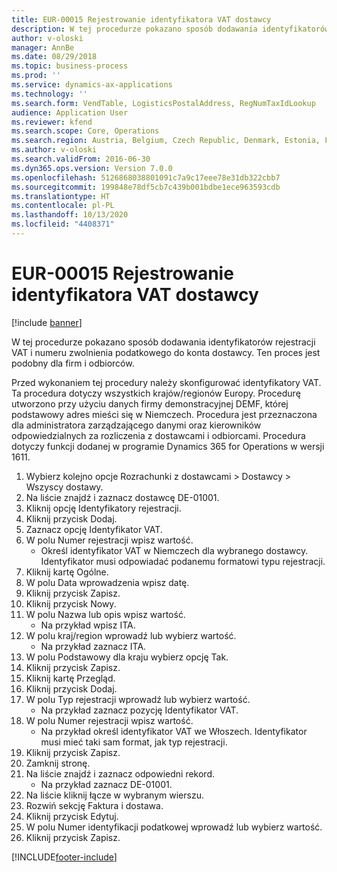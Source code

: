 ```yaml
---
title: EUR-00015 Rejestrowanie identyfikatora VAT dostawcy
description: W tej procedurze pokazano sposób dodawania identyfikatorów rejestracji VAT i numeru zwolnienia podatkowego do konta dostawcy.
author: v-oloski
manager: AnnBe
ms.date: 08/29/2018
ms.topic: business-process
ms.prod: ''
ms.service: dynamics-ax-applications
ms.technology: ''
ms.search.form: VendTable, LogisticsPostalAddress, RegNumTaxIdLookup
audience: Application User
ms.reviewer: kfend
ms.search.scope: Core, Operations
ms.search.region: Austria, Belgium, Czech Republic, Denmark, Estonia, Finland, France, Germany, Hungary, Ireland, Italy, Latvia, Lithuania, Netherlands, Poland, Spain, Sweden, United Kingdom
ms.author: v-oloski
ms.search.validFrom: 2016-06-30
ms.dyn365.ops.version: Version 7.0.0
ms.openlocfilehash: 5126868038801091c7a9c17eee78e31db322cbb7
ms.sourcegitcommit: 199848e78df5cb7c439b001bdbe1ece963593cdb
ms.translationtype: HT
ms.contentlocale: pl-PL
ms.lasthandoff: 10/13/2020
ms.locfileid: "4408371"
---
```

# <a name="eur-00015-registration-of-vendor-vat-id"></a>EUR-00015 Rejestrowanie identyfikatora VAT dostawcy

[!include [banner](../../includes/banner.md)]

W tej procedurze pokazano sposób dodawania identyfikatorów rejestracji VAT i numeru zwolnienia podatkowego do konta dostawcy. Ten proces jest podobny dla firm i odbiorców. 

Przed wykonaniem tej procedury należy skonfigurować identyfikatory VAT. Ta procedura dotyczy wszystkich krajów/regionów Europy. Procedurę utworzono przy użyciu danych firmy demonstracyjnej DEMF, której podstawowy adres mieści się w Niemczech. Procedura jest przeznaczona dla administratora zarządzającego danymi oraz kierowników odpowiedzialnych za rozliczenia z dostawcami i odbiorcami. Procedura dotyczy funkcji dodanej w programie Dynamics 365 for Operations w wersji 1611.

1. Wybierz kolejno opcje Rozrachunki z dostawcami > Dostawcy > Wszyscy dostawy.
2. Na liście znajdź i zaznacz dostawcę DE-01001.
3. Kliknij opcję Identyfikatory rejestracji.
4. Kliknij przycisk Dodaj.
5. Zaznacz opcję Identyfikator VAT.
6. W polu Numer rejestracji wpisz wartość.
    * Określ identyfikator VAT w Niemczech dla wybranego dostawcy. Identyfikator musi odpowiadać podanemu formatowi typu rejestracji.  
7. Kliknij kartę Ogólne.
8. W polu Data wprowadzenia wpisz datę.
9. Kliknij przycisk Zapisz.
10. Kliknij przycisk Nowy.
11. W polu Nazwa lub opis wpisz wartość.
    * Na przykład wpisz ITA.  
12. W polu kraj/region wprowadź lub wybierz wartość.
    * Na przykład zaznacz ITA.  
13. W polu Podstawowy dla kraju wybierz opcję Tak.
14. Kliknij przycisk Zapisz.
15. Kliknij kartę Przegląd.
16. Kliknij przycisk Dodaj.
17. W polu Typ rejestracji wprowadź lub wybierz wartość.
    * Na przykład zaznacz pozycję Identyfikator VAT.  
18. W polu Numer rejestracji wpisz wartość.
    * Na przykład określ identyfikator VAT we Włoszech.  Identyfikator musi mieć taki sam format, jak typ rejestracji.  
19. Kliknij przycisk Zapisz.
20. Zamknij stronę.
21. Na liście znajdź i zaznacz odpowiedni rekord.
    * Na przykład zaznacz DE-01001.  
22. Na liście kliknij łącze w wybranym wierszu.
23. Rozwiń sekcję Faktura i dostawa.
24. Kliknij przycisk Edytuj.
25. W polu Numer identyfikacji podatkowej wprowadź lub wybierz wartość.
26. Kliknij przycisk Zapisz.



[!INCLUDE[footer-include](../../../includes/footer-banner.md)]